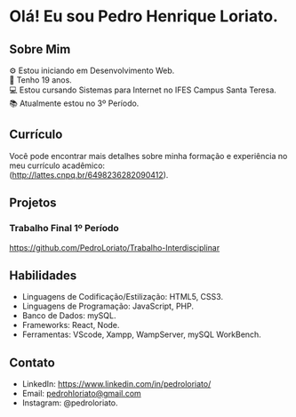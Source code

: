 # Olá! Eu sou Pedro Henrique Loriato.

## Sobre Mim
⚙️ Estou iniciando em Desenvolvimento Web.<br>
👨 Tenho 19 anos.<br>
💻 Estou cursando Sistemas para Internet no IFES Campus Santa Teresa.<br>
📚 Atualmente estou no 3º Período.

## Currículo
Você pode encontrar mais detalhes sobre minha formação e experiência no meu currículo acadêmico:<br>
(http://lattes.cnpq.br/6498236282090412).

## Projetos

### Trabalho Final 1º Período
https://github.com/PedroLoriato/Trabalho-Interdisciplinar

## Habilidades
- Linguagens de Codificação/Estilização: HTML5, CSS3.
- Linguagens de Programação: JavaScript, PHP.
- Banco de Dados: mySQL.
- Frameworks: React, Node.
- Ferramentas: VScode, Xampp, WampServer, mySQL WorkBench. 

## Contato
- LinkedIn: https://www.linkedin.com/in/pedroloriato/
- Email: pedrohloriato@gmail.com
- Instagram: @pedroloriato.
